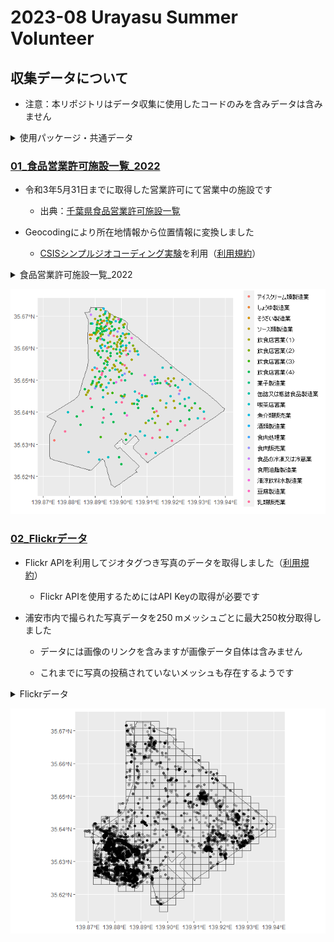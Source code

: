 # 2023-08 Urayasu Summer Volunteer

## 収集データについて

- 注意：本リポジトリはデータ収集に使用したコードのみを含みデータは含みません

<details>
<summary>使用パッケージ・共通データ</summary>

``` r
library(tidyverse)
library(sf)

adminbdry_2023 <- read_sf("data/行政区域_2023.geojson")
```

</details>

### [01_食品営業許可施設一覧_2022](https://github.com/UchidaMizuki/2023-08-urayasu-summer-volunteer/blob/main/01_%E9%A3%9F%E5%93%81%E5%96%B6%E6%A5%AD%E8%A8%B1%E5%8F%AF%E6%96%BD%E8%A8%AD%E4%B8%80%E8%A6%A7.R)

- 令和3年5月31日までに取得した営業許可にて営業中の施設です

  - 出典：[千葉県食品営業許可施設一覧](https://www.pref.chiba.lg.jp/eishi/kyokaitiran/syokuhineigyoukyoka.html)

- Geocodingにより所在地情報から位置情報に変換しました

  - [CSISシンプルジオコーディング実験](https://geocode.csis.u-tokyo.ac.jp/)を利用（[利用規約](https://geocode.csis.u-tokyo.ac.jp/home/simple-geocoding/simple-geocoding-tems-of-use/)）

<details>
<summary>食品営業許可施設一覧_2022</summary>

``` r
licensed_food_business_2022 <- read_sf("data/食品営業許可施設一覧_2022.geojson")

licensed_food_business_2022 |> 
  ggplot() +
  geom_sf(data = adminbdry_2023) +
  geom_sf(aes(color = `業種`)) +
  scale_color_discrete(NULL)
```

</details>

![](README_files/figure-commonmark/食品営業許可施設一覧_2022-1.png)

### [02_Flickrデータ](https://github.com/UchidaMizuki/2023-08-urayasu-summer-volunteer/blob/main/02_Flickr%E3%83%87%E3%83%BC%E3%82%BF.R)

- Flickr
  APIを利用してジオタグつき写真のデータを取得しました（[利用規約](https://www.flickr.com/help/terms/apihttps://www.flickr.com/help/terms/api)）

  - Flickr APIを使用するためにはAPI Keyの取得が必要です

- 浦安市内で撮られた写真データを250
  mメッシュごとに最大250枚分取得しました

  - データには画像のリンクを含みますが画像データ自体は含みません

  - これまでに写真の投稿されていないメッシュも存在するようです

<details>
<summary>Flickrデータ</summary>

``` r
photo_search_flickr <- read_sf("data/Flickrデータ.geojson")
grid250m_adminbdry_2023 <- read_sf("data/250mメッシュ_行政区域_2023.geojson")

photo_search_flickr |> 
  ggplot() +
  geom_sf(data = adminbdry_2023) +
  geom_sf(data = grid250m_adminbdry_2023,
          fill = "transparent") +
  geom_sf(alpha = 0.25)
```

</details>

![](README_files/figure-commonmark/Flickrデータ-1.png)
